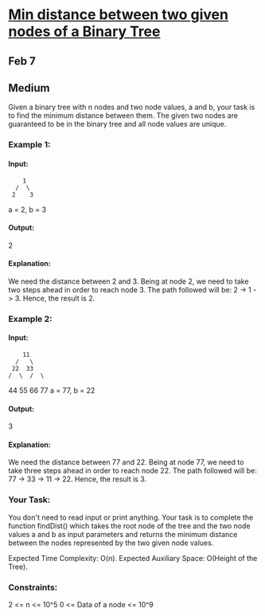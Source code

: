 # [Min distance between two given nodes of a Binary Tree](https://www.geeksforgeeks.org/problems/min-distance-between-two-given-nodes-of-a-binary-tree/1)
## Feb 7
## Medium

Given a binary tree with n nodes and two node values, a and b, your task is to find the minimum distance between them. The given two nodes are guaranteed to be in the binary tree and all node values are unique.

### Example 1:

#### Input:
        1
      /  \
     2    3
a = 2, b = 3

#### Output: 
2

#### Explanation: 
We need the distance between 2 and 3. Being at node 2, we need to take two steps ahead in order to reach node 3. The path followed will be: 2 -> 1 -> 3. Hence, the result is 2. 

### Example 2:

#### Input:
        11
      /   \
     22  33
    /  \  /  \
  44 55 66 77
a = 77, b = 22

#### Output: 
3

#### Explanation: 
We need the distance between 77 and 22. Being at node 77, we need to take three steps ahead in order to reach node 22. The path followed will be: 77 -> 33 -> 11 -> 22. Hence, the result is 3.

### Your Task:
You don't need to read input or print anything. Your task is to complete the function findDist() which takes the root node of the tree and the two node values a and b as input parameters and returns the minimum distance between the nodes represented by the two given node values.

Expected Time Complexity: O(n).
Expected Auxiliary Space: O(Height of the Tree).

### Constraints:
2 <= n <= 10^5
0 <= Data of a node <= 10^9